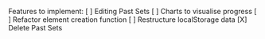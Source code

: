 Features to implement:
[ ] Editing Past Sets
[ ] Charts to visualise progress
[ ] Refactor element creation function
[ ] Restructure localStorage data
[X] Delete Past Sets